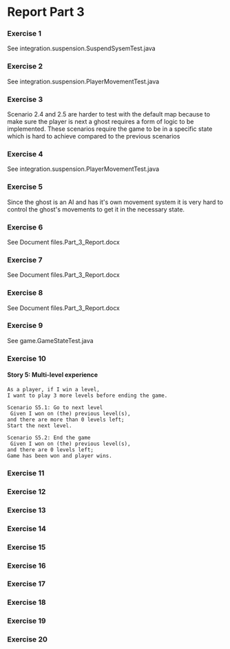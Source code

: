 # Report Part 3

### Exercise 1
See integration.suspension.SuspendSysemTest.java

### Exercise 2
See integration.suspension.PlayerMovementTest.java

### Exercise 3
Scenario 2.4 and 2.5 are harder to test with the default map because to make sure the player is next
a ghost requires a form of logic to be implemented. These scenarios require the game to be in a
specific state which is hard to achieve compared to the previous scenarios

### Exercise 4
See integration.suspension.PlayerMovementTest.java

### Exercise 5
Since the ghost is an AI and has it's own movement system it is very hard to control the ghost's
movements to get it in the necessary state.

### Exercise 6
See Document files.Part_3_Report.docx

### Exercise 7
See Document files.Part_3_Report.docx

### Exercise 8
See Document files.Part_3_Report.docx

### Exercise 9
See game.GameStateTest.java

### Exercise 10

   #### Story 5: Multi-level experience
    As a player, if I win a level, 
    I want to play 3 more levels before ending the game.
    
    Scenario S5.1: Go to next level
     Given I won on (the) previous level(s),
    and there are more than 0 levels left;
    Start the next level.
    
    Scenario S5.2: End the game
     Given I won on (the) previous level(s),
    and there are 0 levels left;
    Game has been won and player wins.
    
### Exercise 11


### Exercise 12 
 
### Exercise 13

### Exercise 14

### Exercise 15

### Exercise 16

### Exercise 17

### Exercise 18

### Exercise 19

### Exercise 20